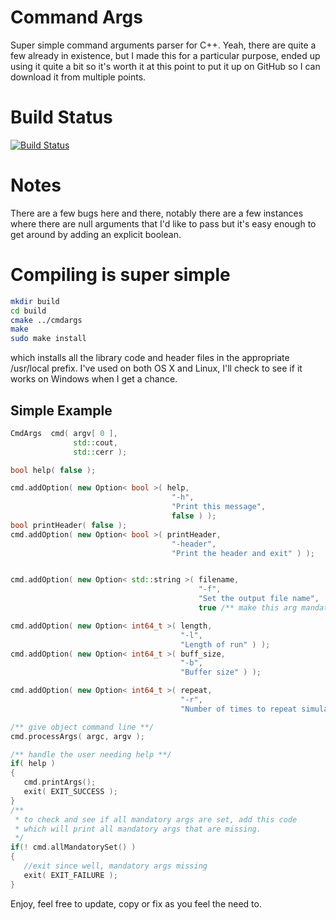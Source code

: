 Command Args
=====================
Super simple command arguments parser for C++.
Yeah, there are quite a few already in existence, but I made this for a 
particular purpose, ended up using it quite a 
bit so it's worth it at this point to put it
up on GitHub so I can download it from multiple
points.

# Build Status

[![Build Status](https://travis-ci.org/RaftLib/cmdargs.svg?branch=master)](https://travis-ci.org/RaftLib/cmdargs)

# Notes

There are a few bugs here and there, notably 
there are a few instances where there are
null arguments that I'd like to pass but
it's easy enough to get around by adding
an explicit boolean.  

# Compiling is super simple

```bash
mkdir build
cd build
cmake ../cmdargs
make
sudo make install
```


which installs all the
library code and header files in the appropriate
/usr/local prefix. I've used on both OS X and Linux,
I'll check to see if it works on Windows when I get a chance.

## Simple Example

```cpp
CmdArgs  cmd( argv[ 0 ],
              std::cout,
              std::cerr );

bool help( false );

cmd.addOption( new Option< bool >( help,
                                    "-h",
                                    "Print this message",
                                    false ) );
bool printHeader( false );
cmd.addOption( new Option< bool >( printHeader,
                                    "-header",
                                    "Print the header and exit" ) );


cmd.addOption( new Option< std::string >( filename,
                                          "-f",
                                          "Set the output file name",
                                          true /** make this arg mandatory **/ ) );

cmd.addOption( new Option< int64_t >( length, 
                                      "-l",
                                      "Length of run" ) );
cmd.addOption( new Option< int64_t >( buff_size,
                                      "-b",
                                      "Buffer size" ) );

cmd.addOption( new Option< int64_t >( repeat,
                                      "-r",
                                      "Number of times to repeat simulation" ) );

/** give object command line **/
cmd.processArgs( argc, argv );

/** handle the user needing help **/
if( help )
{
   cmd.printArgs();
   exit( EXIT_SUCCESS );
}
/** 
 * to check and see if all mandatory args are set, add this code
 * which will print all mandatory args that are missing.
 */
if(! cmd.allMandatorySet() )
{ 
   //exit since well, mandatory args missing
   exit( EXIT_FAILURE );
}
```

Enjoy, feel free to update, copy or fix as you feel the need to.
